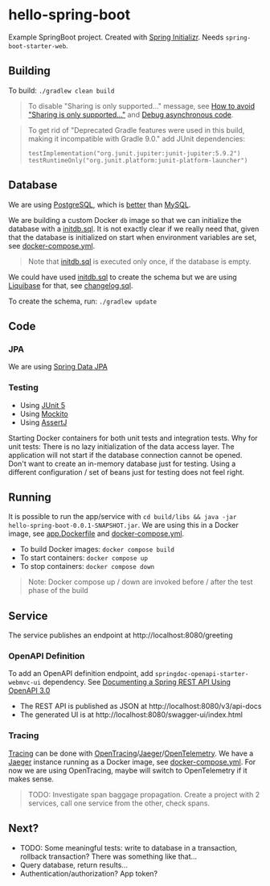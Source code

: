 # hello-spring-boot

Example SpringBoot project. Created with [Spring Initializr](https://start.spring.io/).
Needs `spring-boot-starter-web`.

## Building

To build: `./gradlew clean build`

> To disable "Sharing is only supported..." message, see
[How to avoid "Sharing is only supported..."](https://stackoverflow.com/questions/54205486/how-to-avoid-sharing-is-only-supported-for-boot-loader-classes-because-bootstra)
and [Debug asynchronous code](https://www.jetbrains.com/help/idea/debug-asynchronous-code.html).

> To get rid of "Deprecated Gradle features were used in this build, making it incompatible with Gradle 9.0." add
> JUnit dependencies:
> ```
> testImplementation("org.junit.jupiter:junit-jupiter:5.9.2")
> testRuntimeOnly("org.junit.platform:junit-platform-launcher")
> ```

## Database
We are using [PostgreSQL](https://www.postgresql.org/), which is
[better](https://aws.amazon.com/compare/the-difference-between-mysql-vs-postgresql/) than
[MySQL](https://www.mysql.com/).

We are building a custom Docker `db` image so that we can initialize the database with a [initdb.sql](./initdb.sql).
It is not exactly clear if we really need that, given that the database is initialized on start when environment
variables are set, see [docker-compose.yml](./docker-compose.yml).

> Note that [initdb.sql](./initdb.sql) is executed only once, if the database is empty.

We could have used [initdb.sql](./initdb.sql) to create the schema but we are using
[Liquibase](https://www.liquibase.com/) for that, see [changelog.sql](./changelog.sql).

To create the schema, run: `./gradlew update`

## Code
### JPA
We are using [Spring Data JPA](https://spring.io/guides/gs/accessing-data-jpa/)

### Testing
* Using [JUnit 5](https://junit.org/junit5/)
* Using [Mockito](https://site.mockito.org/)
* Using [AssertJ](https://assertj.github.io/doc/)

Starting Docker containers for both unit tests and integration tests. Why for unit tests: There is no lazy 
initialization of the data access layer. The application will not start if the database connection cannot be opened. 
Don't want to create an in-memory database just for testing. Using a different configuration / set of beans just for
testing does not feel right.

## Running

It is possible to run the app/service with `cd build/libs && java -jar hello-spring-boot-0.0.1-SNAPSHOT.jar`.
We are using this in a Docker image, see [app.Dockerfile](./docker/app.Dockerfile) and
[docker-compose.yml](./docker-compose.yml).

* To build Docker images: `docker compose build`
* To start containers: `docker compose up`
* To stop containers: `docker compose down`

> Note: Docker compose up / down are invoked before / after the test phase of the build

## Service

The service publishes an endpoint at http://localhost:8080/greeting

### OpenAPI Definition
To add an OpenAPI definition endpoint, add `springdoc-openapi-starter-webmvc-ui` dependency.
See [Documenting a Spring REST API Using OpenAPI 3.0](https://www.baeldung.com/spring-rest-openapi-documentation)

* The REST API is published as JSON at http://localhost:8080/v3/api-docs
* The generated UI is at http://localhost:8080/swagger-ui/index.html

### Tracing
[Tracing](https://reflectoring.io/spring-boot-tracing/) can be done with [OpenTracing](https://opentracing.io/)/[Jaeger](https://www.jaegertracing.io/)/[OpenTelemetry](https://opentelemetry.io/docs/migration/opentracing/).
We have a [Jaeger](http://localhost:16686) instance running as a Docker image, see [docker-compose.yml](./docker-compose.yml). For now we are using OpenTracing, maybe 
will switch to OpenTelemetry if it makes sense.

> TODO: Investigate span baggage propagation. Create a project with 2 services, call one service from the other, check
spans.

## Next?
* TODO: Some meaningful tests: write to database in a transaction, rollback transaction? There was something like that...
* Query database, return results...
* Authentication/authorization? App token?
